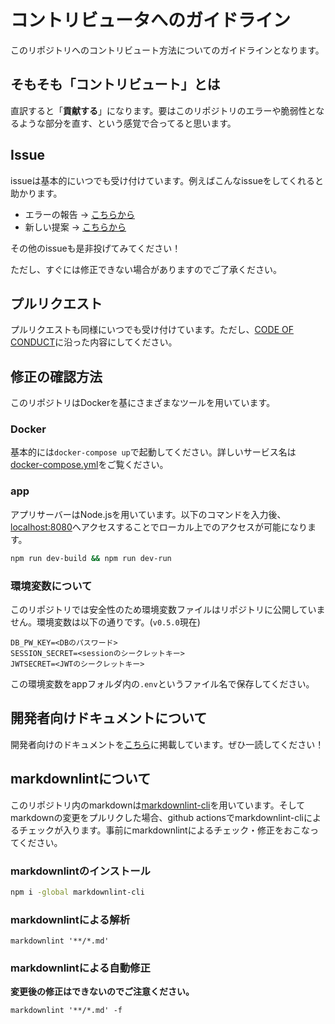 # コントリビュータへのガイドライン

このリポジトリへのコントリビュート方法についてのガイドラインとなります。

## そもそも「コントリビュート」とは

直訳すると「**貢献する**」になります。要はこのリポジトリのエラーや脆弱性となるような部分を直す、という感覚で合ってると思います。

## Issue

issueは基本的にいつでも受け付けています。例えばこんなissueをしてくれると助かります。

- エラーの報告 → [こちらから](https://github.com/booksearch-hotate/hotate-server/issues/new?assignees=&labels=bug&template=------.md&title=%5BBug%5D)
- 新しい提案 → [こちらから](https://github.com/booksearch-hotate/hotate-server/issues/new?assignees=&labels=suggest&template=--------.md&title=%5BSuggest%5D)

その他のissueも是非投げてみてください！

ただし、すぐには修正できない場合がありますのでご了承ください。

## プルリクエスト

プルリクエストも同様にいつでも受け付けています。ただし、[CODE OF CONDUCT](./CODE_OF_CONDUCT.md)に沿った内容にしてください。

## 修正の確認方法

このリポジトリはDockerを基にさまざまなツールを用いています。

### Docker

基本的には`docker-compose up`で起動してください。詳しいサービス名は[docker-compose.yml](./docker-compose.yml)をご覧ください。

### app

アプリサーバーはNode.jsを用いています。以下のコマンドを入力後、[localhost:8080](http://localhost:8080)へアクセスすることでローカル上でのアクセスが可能になります。

```bash
npm run dev-build && npm run dev-run
```

### 環境変数について

このリポジトリでは安全性のため環境変数ファイルはリポジトリに公開していません。環境変数は以下の通りです。(`v0.5.0`現在)

```
DB_PW_KEY=<DBのパスワード>
SESSION_SECRET=<sessionのシークレットキー>
JWTSECRET=<JWTのシークレットキー>
```

この環境変数をappフォルダ内の`.env`というファイル名で保存してください。

## 開発者向けドキュメントについて

開発者向けのドキュメントを[こちら](https://github.com/booksearch-hotate/hotate-server/blob/main/DOC/dear-developer.md)に掲載しています。ぜひ一読してください！

## markdownlintについて

このリポジトリ内のmarkdownは[markdownlint-cli](https://www.npmjs.com/package/markdownlint-cli)を用いています。そしてmarkdownの変更をプルリクした場合、github actionsでmarkdownlint-cliによるチェックが入ります。事前にmarkdownlintによるチェック・修正をおこなってください。

### markdownlintのインストール

```bash
npm i -global markdownlint-cli
```

### markdownlintによる解析

```
markdownlint '**/*.md'
```

### markdownlintによる自動修正

**変更後の修正はできないのでご注意ください。**

```
markdownlint '**/*.md' -f
```

